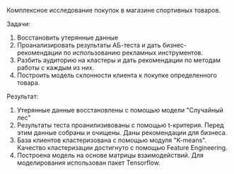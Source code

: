 Комплексное исследование покупок в магазине спортивных товаров.  

Задачи:
1) Восстановить утерянные данные
2) Проанализировать результаты АБ-теста и дать бизнес-рекомендации по использованию рекламных инструментов.
3) Разбить аудиторию на кластеры и дать рекомендации по методам работы с каждым из них.
4) Построить модель склонности клиента к покупке определенного товара.

Результат:
1) Утерянные данные восстановлены с помощью модели "Случайный лес"
2) Результаты теста проанилизивованы с помощью t-критерия. Перед этим данные собраны и очищены. Даны рекомендации для бизнеса.
3) База клиентов кластеризована с помощью модуля "K-means". Качество кластеризации достигнуто с помощью Feature Engineering.
4) Построена модель на основе матрицы взаимодействий. Для моделирования использован пакет Tensorflow.
